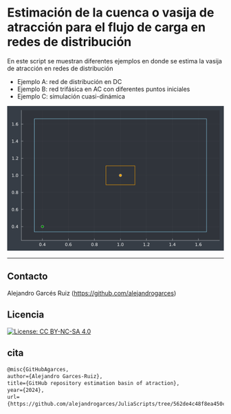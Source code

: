 # Estimación de la cuenca o vasija de atracción para el flujo de carga en redes de distribución

En este script se muestran diferentes ejemplos en donde se estima la vasija de atracción en redes de distribución

* Ejemplo A: red de distribución en DC
* Ejemplo B: red trifásica en AC con diferentes puntos iniciales
* Ejemplo C: simulación cuasi-dinámica

![](plot_convergencia.gif)

---
## Contacto

Alejandro Garcés Ruiz
(https://github.com/alejandrogarces)

## Licencia

[![License: CC BY-NC-SA 4.0](https://img.shields.io/badge/License-CC_BY--NC--SA_4.0-lightgrey.svg)](https://creativecommons.org/licenses/by-nc-sa/4.0/)

## cita

    @misc{GitHubAgarces,
    author={Alejandro Garces-Ruiz},
    title={GitHub repository estimation basin of atraction},
    year={2024},
    url={https://github.com/alejandrogarces/JuliaScripts/tree/562de4c48f8ea450ce13371b3ba6263783729a47/BasinOfAttraction}
